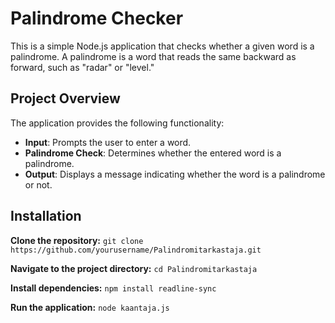# Palindrome Checker

This is a simple Node.js application that checks whether a given word is a palindrome. A palindrome is a word that reads the same backward as forward, such as "radar" or "level."

## Project Overview

The application provides the following functionality:
- **Input**: Prompts the user to enter a word.
- **Palindrome Check**: Determines whether the entered word is a palindrome.
- **Output**: Displays a message indicating whether the word is a palindrome or not.

## Installation

**Clone the repository:** `git clone https://github.com/yourusername/Palindromitarkastaja.git`

**Navigate to the project directory:** `cd Palindromitarkastaja`

**Install dependencies:** `npm install readline-sync`

**Run the application:** `node kaantaja.js`
